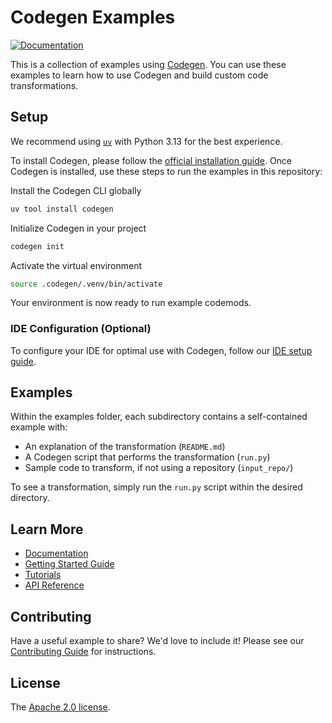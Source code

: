 # Codegen Examples

[![Documentation](https://img.shields.io/badge/docs-docs.codegen.com-blue)](https://docs.codegen.com)

This is a collection of examples using [Codegen](https://codegen.com). You can use these examples to learn how to use Codegen and build custom code transformations.

## Setup

We recommend using [`uv`](https://github.com/astral-sh/uv) with Python 3.13 for the best experience.

To install Codegen, please follow the [official installation guide](https://docs.codegen.com/introduction/installation). Once Codegen is installed, use these steps to run the examples in this repository:

Install the Codegen CLI globally
```bash
uv tool install codegen
```

Initialize Codegen in your project
```bash
codegen init
```

Activate the virtual environment
```bash
source .codegen/.venv/bin/activate
```

Your environment is now ready to run example codemods.

### IDE Configuration (Optional)

To configure your IDE for optimal use with Codegen, follow our [IDE setup guide](https://docs.codegen.com/introduction/ide-usage#configuring-your-ide-interpreter).

## Examples

Within the examples folder, each subdirectory contains a self-contained example with:
- An explanation of the transformation (`README.md`)
- A Codegen script that performs the transformation (`run.py`)
- Sample code to transform, if not using a repository (`input_repo/`)

To see a transformation, simply run the `run.py` script within the desired directory. 

## Learn More

- [Documentation](https://docs.codegen.com)
- [Getting Started Guide](https://docs.codegen.com/introduction/getting-started)
- [Tutorials](https://docs.codegen.com/tutorials/at-a-glance)
- [API Reference](https://docs.codegen.com/api-reference)

## Contributing

Have a useful example to share? We'd love to include it! Please see our [Contributing Guide](CONTRIBUTING.md) for instructions.

## License

The [Apache 2.0 license](LICENSE).